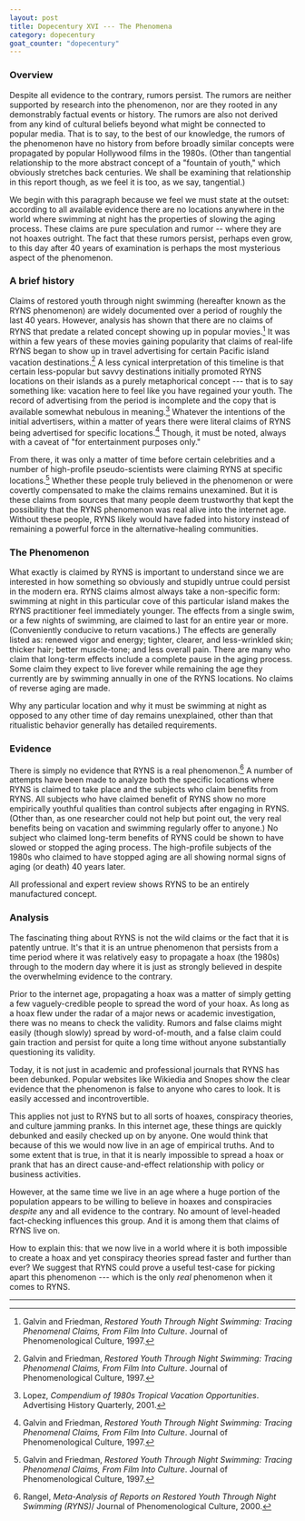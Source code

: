 ```yaml
---
layout: post
title: Dopecentury XVI --- The Phenomena
category: dopecentury
goat_counter: "dopecentury" 
---
```


### Overview

Despite all evidence to the contrary, rumors persist. The rumors are neither supported by research into the phenomenon, nor are they rooted in any demonstrably factual events or history. The rumors are also not derived from any kind of cultural beliefs beyond what might be connected to popular media. That is to say, to the best of our knowledge, the rumors of the phenomenon have no history from before broadly similar concepts were propagated by popular Hollywood films in the 1980s. (Other than tangential relationship to the more abstract concept of a "fountain of youth," which obviously stretches back centuries. We shall be examining that relationship in this report though, as we feel it is too, as we say, tangential.) 

We begin with this paragraph because we feel we must state at the outset: according to all available evidence there are no locations anywhere in the world where swimming at night has the properties of slowing the aging process. These claims are pure speculation and rumor -- where they are not hoaxes outright. The fact that these rumors persist, perhaps even grow, to this day after 40 years of examination is perhaps the most mysterious aspect of the phenomenon.

### A brief history 

Claims of restored youth through night swimming (hereafter known as the RYNS phenomenon) are widely documented over a period of roughly the last 40 years. However, analysis has shown that there are no claims of RYNS that predate a related concept showing up in popular movies.[^1] It was within a few years of these movies gaining popularity that claims of real-life RYNS began to show up in travel advertising for certain Pacific island vacation destinations.[^1] A less cynical interpretation of this timeline is that certain less-popular but savvy destinations initially promoted RYNS locations on their islands as a purely metaphorical concept --- that is to say something like: vacation here to feel like you have regained your youth. The record of advertising from the period is incomplete and the copy that is available somewhat nebulous in meaning.[^2] Whatever the intentions of the initial advertisers, within a matter of years there were literal claims of RYNS being advertised for specific locations.[^1] Though, it must be noted, always with a caveat of "for entertainment purposes only."

From there, it was only a matter of time before certain celebrities and a number of high-profile pseudo-scientists were claiming RYNS at specific locations.[^1] Whether these people truly believed in the phenomenon or were covertly compensated to make the claims remains unexamined. But it is these claims from sources that many people deem trustworthy that kept the possibility that the RYNS phenomenon was real alive into the internet age. Without these people, RYNS likely would have faded into history instead of remaining a powerful force in the alternative-healing communities.

### The Phenomenon

What exactly is claimed by RYNS is important to understand since we are interested in how something so obviously and stupidly untrue could persist in the modern era. RYNS claims almost always take a non-specific form: swimming at night in this particular cove of this particular island makes the RYNS practitioner feel immediately younger. The effects from a single swim, or a few nights of swimming, are claimed to last for an entire year or more. (Conveniently conducive to return vacations.) The effects are generally listed as: renewed vigor and energy; tighter, clearer, and less-wrinkled skin; thicker hair; better muscle-tone; and less overall pain. There are many who claim that long-term effects include a complete pause in the aging process. Some claim they expect to live forever while remaining the age they currently are by swimming annually in one of the RYNS locations. No claims of reverse aging are made.

Why any particular location and why it must be swimming at night as opposed to any other time of day remains unexplained, other than that ritualistic behavior generally has detailed requirements.

### Evidence

There is simply no evidence that RYNS is a real phenomenon.[^4] A number of attempts have been made to analyze both the specific locations where RYNS is claimed to take place and the subjects who claim benefits from RYNS. All subjects who have claimed benefit of RYNS show no more empirically youthful qualities than control subjects after engaging in RYNS. (Other than, as one researcher could not help but point out, the very real benefits being on vacation and swimming regularly offer to anyone.) No subject who claimed long-term benefits of RYNS could be shown to have slowed or stopped the aging process. The high-profile subjects of the 1980s who claimed to have stopped aging are all showing normal signs of aging (or death) 40 years later.

All professional and expert review shows RYNS to be an entirely manufactured concept.

### Analysis

The fascinating thing about RYNS is not the wild claims or the fact that it is patently untrue. It's that it is an untrue phenomenon that persists from a time period where it was relatively easy to propagate a hoax (the 1980s) through to the modern day where it is just as strongly believed in despite the overwhelming evidence to the contrary.

Prior to the internet age, propagating a hoax was a matter of simply getting a few vaguely-credible people to spread the word of your hoax. As long as a hoax flew under the radar of a major news or academic investigation, there was no means to check the validity. Rumors and false claims might easily (though slowly) spread by word-of-mouth, and a false claim could gain traction and persist for quite a long time without anyone substantially questioning its validity.

Today, it is not just in academic and professional journals that RYNS has been debunked. Popular websites like Wikiedia and Snopes show the clear evidence that the phenomenon is false to anyone who cares to look. It is easily accessed and incontrovertible.

This applies not just to RYNS but to all sorts of hoaxes, conspiracy theories, and culture jamming pranks. In this internet age, these things are quickly debunked and easily checked up on by anyone. One would think that because of this we would now live in an age of empirical truths. And to some extent that is true, in that it is nearly impossible to spread a hoax or prank that has an direct cause-and-effect relationship with policy or business activities.

However, at the same time we live in an age where a huge portion of the population appears to be willing to believe in hoaxes and conspiracies _despite_ any and all evidence to the contrary. No amount of level-headed fact-checking influences this group. And it is among them that claims of RYNS live on.

How to explain this: that we now live in a world where it is both impossible to create a hoax and yet conspiracy theories spread faster and further than ever? We suggest that RYNS could prove a useful test-case for picking apart this phenomenon --- which is the only _real_ phenomenon when it comes to RYNS.

-------------------------------------------------

[^1]: Galvin and Friedman, _Restored Youth Through Night Swimming: Tracing Phenomenal Claims, From Film Into Culture_. Journal of Phenomenological Culture, 1997. 

[^2]: Lopez, _Compendium of 1980s Tropical Vacation Opportunities_. Advertising History Quarterly, 2001.

[^3]: Ochoa, _Analysis of Location Claims of Restored Youth Through Night Swimming Phenomenon_. Journal of Phenomenological Culture, 2008.

[^4]: Rangel, _Meta-Analysis of Reports on Restored Youth Through Night Swimming (RYNS)_/ Journal of Phenomenological Culture, 2000.


